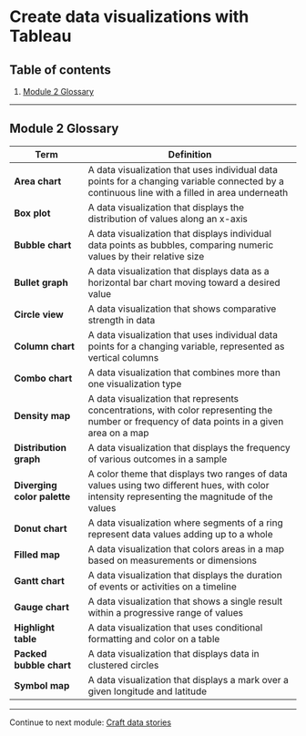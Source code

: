 # Create data visualizations with Tableau

## Table of contents

1. [Module 2 Glossary](#module-2-glossary)

---

## Module 2 Glossary

| Term | Definition |
| --- | --- |
| **Area chart** | A data visualization that uses individual data points for a changing variable connected by a continuous line with a filled in area underneath |
| **Box plot** | A data visualization that displays the distribution of values along an x-axis |
| **Bubble chart** | A data visualization that displays individual data points as bubbles,  comparing numeric values by their relative size |
| **Bullet graph** | A data visualization that displays data as a horizontal bar chart moving toward a desired value |
| **Circle view** | A data visualization that shows comparative strength in data |
| **Column chart** | A data visualization that uses individual data points for a changing variable, represented as vertical columns |
| **Combo chart** | A data visualization that combines more than one visualization type |
| **Density map** | A data visualization that represents concentrations, with color representing the number or frequency of data points in a given area on a map |
| **Distribution graph** | A data visualization that displays the frequency of various outcomes in a sample |
| **Diverging color palette** | A color theme that displays two ranges of data values using two different hues, with color intensity representing the magnitude of the values |
| **Donut chart** | A data visualization where segments of a ring represent data values adding up to a whole |
| **Filled map** | A data visualization that colors areas in a map based on measurements or dimensions |
| **Gantt chart** | A data visualization that displays the duration of events or activities on a timeline |
| **Gauge chart** | A data visualization that shows a single result within a progressive range of values |
| **Highlight table** | A data visualization that uses conditional formatting and color on a table |
| **Packed bubble chart** | A data visualization that displays data in clustered circles |
| **Symbol map** | A data visualization that displays a mark over a given longitude and latitude |

---

Continue to next module: [Craft data stories](/6-Share-Data-Through-the-Art-of-Visualization/3-Craft-data-stories.md)
